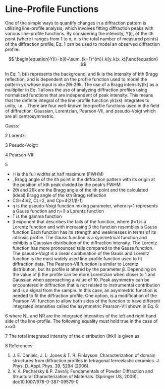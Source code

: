# Line-Profile FunctionsOne of the simple ways to quantify changes in a diffraction pattern is utilizing line-profile analysis, which involves fitting diffraction peaks with various line-profile functions. By considering the intensity, Y(i), of the ith point (where i ranges from 1 to n, n is the total number of measured points) of the diffraction profile, Eq. 1 can be used to model an observed diffraction profile.$$
\begin{equation}Y(i)=b(i)+\sum_{k=1}^{m}I_k[y_k(x_k)]\end{equation}
$$In Eq. 1, b(i) represents the background, and Ik is the intensity of kth Bragg reflection, and is dependent on the profile function used to model the pattern yk whose input is xk=2θi-2θk. The use of a Bragg intensity(Ik) as a multiplier in Eq. 1 allows the use of analyzing diffraction profiles using normalized functions that are independent of peak intensity. This means that the definite integral of the line-profile function yk(xk) integrates to unity, i.e. . There are four well-known line-profile functions used in the field of diffraction: Gaussian, Lorentzian, Pearson-VII, and pseudo-Voigt which are all centrosymmetric. 
Gauss:2Lorentz:3Pseudo-Voigt:4Pearson-VII:5- H is the full widths at half maximum (FWHM)- , Bragg angle of the ith point in the diffraction pattern with its origin at the position of kth peak divided by the peak’s FWHM- 2θi and 2θk are the Bragg angle of the ith point and the calculated (ideal) Bragg angle of the kth Bragg reflection- CG=4ln2, CL=2, and Cp=4(21/β-1)- η is the pseudo-Voigt function mixing parameter, where η=1 represents a Gauss function and η=0 a Lorentz function- Γ is the gamma function- β exponent that describes the tails of the function, where β=1 is a Lorentz function and with increasing β the function resembles a Gauss functionEach function has its strength and weaknesses in terms of its intrinsic profile. The Gauss function is a symmetrical function and exhibits a Gaussian distribution of the diffraction intensity. The Lorentz function has more pronounced tails compared to the Gauss function. The pseudo-Voigt is a linear combination of the Gauss and Lorentz function is the most widely used line-profile function used to fit diffraction data. The Pearson-VII function is similar to Lorentz distribution, but its profile is altered by the parameter β. Depending on the value of β the profile can be more Lorentzian when closer to 1 and Gaussian when approaching a value of 10. 	Peak asymmetry can be encountered in diffraction that is not related to instrumental contribution and is a signal from the sample. In this case, an asymmetric function is needed to fit the diffraction profile. One option, is a modification of the Pearson-VII function to allow both sides of the function to have different integrated intensities called the asymmetric Pearson-VII shown in Eq. 6: 6where NL and NR are the integrated intensities of the left and right hand side of the line-profile. The following equality must hold true in the case of x=x07The total integrated intensity of the distribution (Ihkl) is given as8References:1.	J. E. Daniels, J. L. Jones & T. R. Finlayson: Characterization of domain structures from diffraction profiles in tetragonal ferroelastic ceramics. J. Phys. D. Appl. Phys. 39, 5294 (2006).2.	V. K. Pecharsky & P. Zavalij: Fundamentals of Powder Diffraction and Structural Characterization of Materials. (Springer US, 2009). doi:10.1007/978-0-387-09579-0